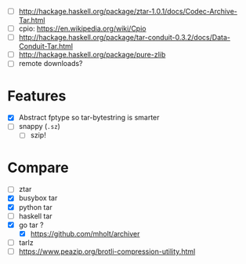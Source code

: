 - [ ] http://hackage.haskell.org/package/ztar-1.0.1/docs/Codec-Archive-Tar.html
- [ ] cpio: https://en.wikipedia.org/wiki/Cpio
- [ ] http://hackage.haskell.org/package/tar-conduit-0.3.2/docs/Data-Conduit-Tar.html
- [ ] http://hackage.haskell.org/package/pure-zlib
- [ ] remote downloads?
# Features
- [x] Abstract fptype so tar-bytestring is smarter
- [ ] snappy (`.sz`)
  - [ ] szip!
# Compare
- [ ] ztar
- [x] busybox tar
- [x] python tar
- [ ] haskell tar
- [x] go tar ?
  - [x] https://github.com/mholt/archiver
- [ ] tarlz
- [ ] https://www.peazip.org/brotli-compression-utility.html
